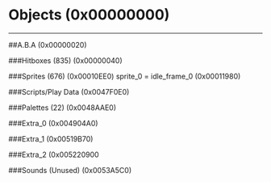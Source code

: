 # Objects (0x00000000)
---
##A.B.A (0x00000020)

###Hitboxes (835) (0x00000040)
   
###Sprites (676) (0x00010EE0)
	sprite_0 = idle_frame_0 (0x00011980)
	
###Scripts/Play Data (0x0047F0E0)
  
###Palettes (22) (0x0048AAE0)
	
###Extra_0 (0x004904A0)
 
###Extra_1 (0x00519B70)
  
###Extra_2 (0x005220900
   
###Sounds (Unused) (0x0053A5C0)
